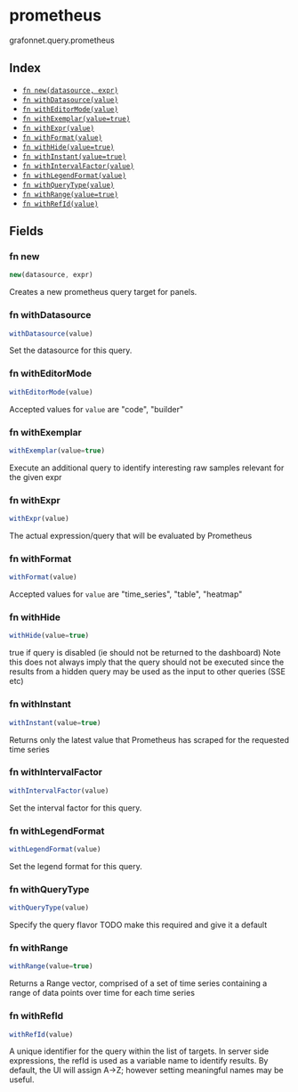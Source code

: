 # prometheus

grafonnet.query.prometheus

## Index

* [`fn new(datasource, expr)`](#fn-new)
* [`fn withDatasource(value)`](#fn-withdatasource)
* [`fn withEditorMode(value)`](#fn-witheditormode)
* [`fn withExemplar(value=true)`](#fn-withexemplar)
* [`fn withExpr(value)`](#fn-withexpr)
* [`fn withFormat(value)`](#fn-withformat)
* [`fn withHide(value=true)`](#fn-withhide)
* [`fn withInstant(value=true)`](#fn-withinstant)
* [`fn withIntervalFactor(value)`](#fn-withintervalfactor)
* [`fn withLegendFormat(value)`](#fn-withlegendformat)
* [`fn withQueryType(value)`](#fn-withquerytype)
* [`fn withRange(value=true)`](#fn-withrange)
* [`fn withRefId(value)`](#fn-withrefid)

## Fields

### fn new

```ts
new(datasource, expr)
```

Creates a new prometheus query target for panels.

### fn withDatasource

```ts
withDatasource(value)
```

Set the datasource for this query.

### fn withEditorMode

```ts
withEditorMode(value)
```



Accepted values for `value` are "code", "builder"

### fn withExemplar

```ts
withExemplar(value=true)
```

Execute an additional query to identify interesting raw samples relevant for the given expr

### fn withExpr

```ts
withExpr(value)
```

The actual expression/query that will be evaluated by Prometheus

### fn withFormat

```ts
withFormat(value)
```



Accepted values for `value` are "time_series", "table", "heatmap"

### fn withHide

```ts
withHide(value=true)
```

true if query is disabled (ie should not be returned to the dashboard)
Note this does not always imply that the query should not be executed since
the results from a hidden query may be used as the input to other queries (SSE etc)

### fn withInstant

```ts
withInstant(value=true)
```

Returns only the latest value that Prometheus has scraped for the requested time series

### fn withIntervalFactor

```ts
withIntervalFactor(value)
```

Set the interval factor for this query.

### fn withLegendFormat

```ts
withLegendFormat(value)
```

Set the legend format for this query.

### fn withQueryType

```ts
withQueryType(value)
```

Specify the query flavor
TODO make this required and give it a default

### fn withRange

```ts
withRange(value=true)
```

Returns a Range vector, comprised of a set of time series containing a range of data points over time for each time series

### fn withRefId

```ts
withRefId(value)
```

A unique identifier for the query within the list of targets.
In server side expressions, the refId is used as a variable name to identify results.
By default, the UI will assign A->Z; however setting meaningful names may be useful.
